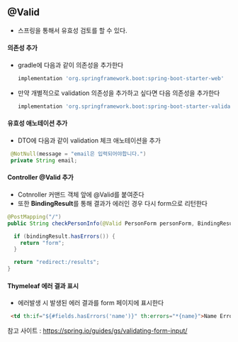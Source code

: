 ## @Valid

- 스프링을 통해서 유효성 검토를 할 수 있다.



#### 의존성 추가

- gradle에 다음과 같이 의존성을 추가한다

  ```groovy
  implementation 'org.springframework.boot:spring-boot-starter-web'
  ```

- 만약 개별적으로 validation 의존성을 추가하고 싶다면 다음 의존성을 추가한다

  ```groovy
  implementation 'org.springframework.boot:spring-boot-starter-validation'
  ```

  

#### 유효성 애노테이션 추가

- DTO에 다음과 같이 validation 체크 애노테이션을 추가

```java
 @NotNull(message = "email은 입력되어야합니다.")
 private String email;
```



#### Controller @Valid 추가

- Cotnroller 커맨드 객체 앞에 @Valid를  붙여준다
- 또한 **BindingResult**를 통해 결과가 에러인 경우 다시 form으로 리턴한다

```java
@PostMapping("/")
public String checkPersonInfo(@Valid PersonForm personForm, BindingResult bindingResult) {

  if (bindingResult.hasErrors()) {
    return "form";
  }

  return "redirect:/results";
}
```



#### Thymeleaf 에러 결과 표시

- 에러발생 시 발생된 에러 결과를 form 페이지에 표시한다

```html
 <td th:if="${#fields.hasErrors('name')}" th:errors="*{name}">Name Error</td>
```



참고 사이트 : https://spring.io/guides/gs/validating-form-input/

